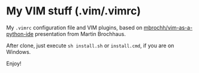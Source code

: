 # My VIM stuff (.vim/.vimrc)

My ``.vimrc`` configuration file and VIM plugins, based on 
[mbrochh/vim-as-a-python-ide](https://github.com/mbrochh/vim-as-a-python-ide) presentation from Martin Brochhaus. 

After clone, just execute ``sh install.sh`` or ``install.cmd``, if you are on
Windows.

Enjoy!

